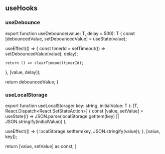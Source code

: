 ## useHooks

### useDebounce
export function useDebounce<T>(value: T, delay = 500): T {
  const [debouncedValue, setDebouncedValue] = useState(value);

  useEffect(() => {
    const timerId = setTimeout(() => setDebouncedValue(value), delay);

    return () => clearTimeout(timerId);
  }, [value, delay]);

  return debouncedValue;
}

### useLocalStorage
export function useLocalStorage<T>(
  key: string,
  initialValue: T
): [T, React.Dispatch<React.SetStateAction<T>>] {
  const [value, setValue] = useState(() =>
    JSON.parse(localStorage.getItem(key) || JSON.stringify(initialValue))
  );

  useEffect(() => {
    localStorage.setItem(key, JSON.stringify(value));
  }, [value, key]);

  return [value, setValue] as const;
}


